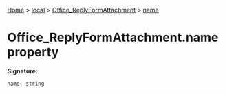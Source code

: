 [Home](./index) &gt; [local](local.md) &gt; [Office\_ReplyFormAttachment](local.office_replyformattachment.md) &gt; [name](local.office_replyformattachment.name.md)

# Office\_ReplyFormAttachment.name property


**Signature:**
```javascript
name: string
```
